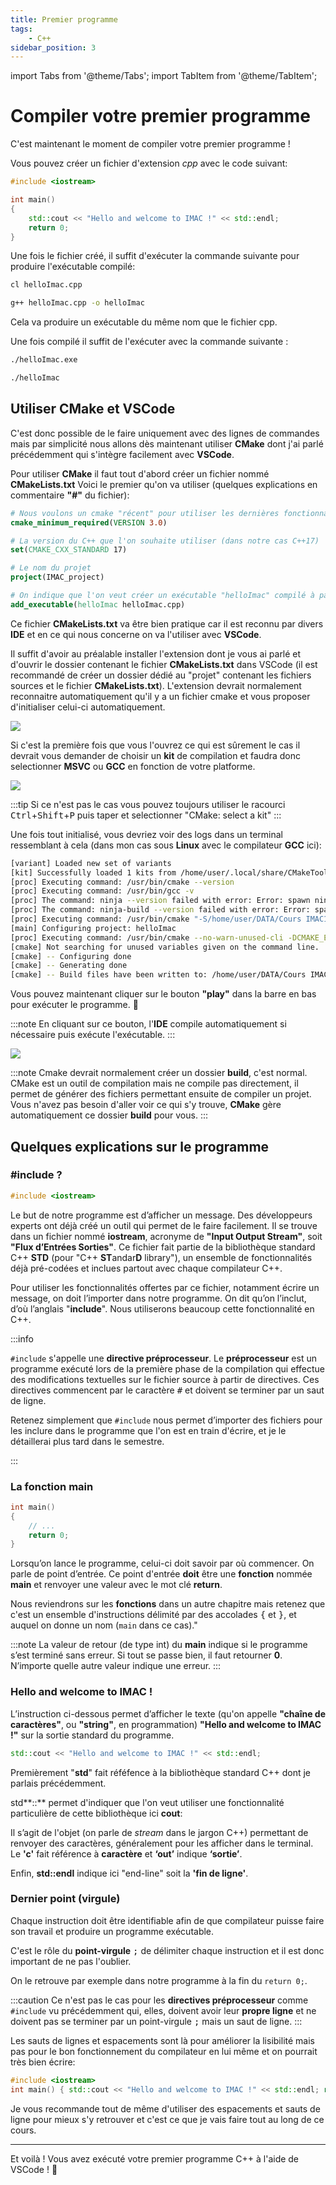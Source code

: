 ```yaml
---
title: Premier programme
tags:
    - C++
sidebar_position: 3
---
```


import Tabs from '@theme/Tabs';
import TabItem from '@theme/TabItem';

# Compiler votre premier programme

C'est maintenant le moment de compiler votre premier programme !

Vous pouvez créer un fichier d'extension *cpp* avec le code suivant:

```cpp title="helloImac.cpp"
#include <iostream>

int main()
{
    std::cout << "Hello and welcome to IMAC !" << std::endl;
    return 0;
}
```

Une fois le fichier créé, il suffit d'exécuter la commande suivante pour produire l'exécutable compilé:

<Tabs groupId="operating-systems">
<TabItem value="Windows" label="Windows">

```bash
cl helloImac.cpp
```

</TabItem>

<TabItem value="Linux&OSX" label="Linux et OSX">

```bash
g++ helloImac.cpp -o helloImac
```

</TabItem>
</Tabs>

Cela va produire un exécutable du même nom que le fichier cpp.

Une fois compilé il suffit de l'exécuter avec la commande suivante :

<Tabs groupId="operating-systems">
<TabItem value="Windows" label="Windows">

```bash
./helloImac.exe
```
</TabItem>

<TabItem value="Linux&OSX" label="Linux et OSX">

```bash
./helloImac
```

</TabItem>
</Tabs>

## Utiliser CMake et VSCode

C'est donc possible de le faire uniquement avec des lignes de commandes mais par simplicité nous allons dès maintenant utiliser **CMake** dont j'ai parlé précédemment qui s'intègre facilement avec **VSCode**.

Pour utiliser **CMake** il faut tout d'abord créer un fichier nommé **CMakeLists.txt**
Voici le premier qu'on va utiliser (quelques explications en commentaire **"#"** du fichier):

```cmake title="CMakeLists.txt"
# Nous voulons un cmake "récent" pour utiliser les dernières fonctionnalités
cmake_minimum_required(VERSION 3.0)

# La version du C++ que l'on souhaite utiliser (dans notre cas C++17)
set(CMAKE_CXX_STANDARD 17)

# Le nom du projet
project(IMAC_project)

# On indique que l'on veut créer un exécutable "helloImac" compilé à partir du fichier helloImac.cpp
add_executable(helloImac helloImac.cpp)
```

Ce fichier **CMakeLists.txt** va être bien pratique car il est reconnu par divers **IDE** et en ce qui nous concerne on va l'utiliser avec **VSCode**.

Il suffit d'avoir au préalable installer l'extension dont je vous ai parlé <VSCodeExtension id="twxs.cmake"/> et d'ouvrir le dossier contenant le fichier **CMakeLists.txt** dans VSCode (il est recommandé de créer un dossier dédié au "projet" contenant les fichiers sources et le fichier **CMakeLists.txt**).
L'extension devrait normalement reconnaitre automatiquement qu'il y a un fichier cmake et vous proposer d'initialiser celui-ci automatiquement.

![](IDE_imgs/VSCode_projectConfiguration.png)

Si c'est la première fois que vous l'ouvrez ce qui est sûrement le cas il devrait vous demander de choisir un **kit** de compilation et faudra donc selectionner **MSVC** ou **GCC** en fonction de votre platforme.

![](IDE_imgs/VSCode_selectKit.png)

:::tip
Si ce n'est pas le cas vous pouvez toujours utiliser le racourci <kbd>Ctrl</kbd>+<kbd>Shift</kbd>+<kbd>P</kbd> puis taper et selectionner "CMake: select a kit"
:::

Une fois tout initialisé, vous devriez voir des logs dans un terminal ressemblant à cela (dans mon cas sous **Linux** avec le compilateur **GCC** ici):

```bash
[variant] Loaded new set of variants
[kit] Successfully loaded 1 kits from /home/user/.local/share/CMakeTools/cmake-tools-kits.json
[proc] Executing command: /usr/bin/cmake --version
[proc] Executing command: /usr/bin/gcc -v
[proc] The command: ninja --version failed with error: Error: spawn ninja ENOENT
[proc] The command: ninja-build --version failed with error: Error: spawn ninja-build ENOENT
[proc] Executing command: /usr/bin/cmake "-S/home/user/DATA/Cours IMAC1/helloImac" "-B/home/user/DATA/Cours IMAC1/helloImac/build" -G "Unix Makefiles"
[main] Configuring project: helloImac 
[proc] Executing command: /usr/bin/cmake --no-warn-unused-cli -DCMAKE_EXPORT_COMPILE_COMMANDS:BOOL=TRUE -DCMAKE_BUILD_TYPE:STRING=Debug -DCMAKE_C_COMPILER:FILEPATH=/usr/bin/gcc -DCMAKE_CXX_COMPILER:FILEPATH=/usr/bin/g++ "-S/home/user/DATA/Cours IMAC1/helloImac" "-B/home/user/DATA/Cours IMAC1/helloImac/build" -G "Unix Makefiles"
[cmake] Not searching for unused variables given on the command line.
[cmake] -- Configuring done
[cmake] -- Generating done
[cmake] -- Build files have been written to: /home/user/DATA/Cours IMAC1/helloImac/build
```

Vous pouvez maintenant cliquer sur le bouton **"play"**  dans la barre en bas pour exécuter le programme. :partying_face:

:::note
En cliquant sur ce bouton, l'**IDE** compile automatiquement si nécessaire puis exécute l'exécutable.
:::

![](IDE_imgs/VSCode_cmakePlay.png)

:::note
Cmake devrait normalement créer un dossier **build**, c'est normal.
CMake est un outil de compilation mais ne compile pas directement, il permet de générer des fichiers permettant ensuite de compiler un projet.
Vous n'avez pas besoin d'aller voir ce qui s'y trouve, **CMake** gère automatiquement ce dossier **build** pour vous.
:::

## Quelques explications sur le programme

### #include ?

```cpp
#include <iostream>
```

Le but de notre programme est d’afficher un message. Des développeurs experts ont déjà créé un outil qui permet de le faire facilement. Il se trouve dans un fichier nommé **iostream**, acronyme de **"Input Output Stream"**, soit **"Flux d’Entrées Sorties"**. Ce fichier fait partie de la bibliothèque standard C++ **STD** (pour "C++ **ST**andar**D** library"), un ensemble de fonctionnalités déjà pré-codées et inclues partout avec chaque compilateur C++.

Pour utiliser les fonctionnalités offertes par ce fichier, notamment écrire un message, on doit l’importer dans notre programme. On dit qu’on l’inclut, d’où l’anglais "**include**". Nous utiliserons beaucoup cette fonctionnalité en C++.

:::info

```#include``` s'appelle une **directive préprocesseur**. Le **préprocesseur** est un programme exécuté lors de la première phase de la compilation qui effectue des modifications textuelles sur le fichier source à partir de directives. Ces directives commencent par le caractère <kbd>#</kbd> et doivent se terminer par un saut de ligne.

Retenez simplement que ```#include``` nous permet d’importer des fichiers pour les inclure dans le programme que l'on est en train d'écrire, et je le détaillerai plus tard dans le semestre.

:::

### La fonction main

```cpp
int main()
{
    // ...
    return 0;
}
```

Lorsqu’on lance le programme, celui-ci doit savoir par où commencer. On parle de point d’entrée. Ce point d'entrée **doit** être une **fonction** nommée **main** et renvoyer une valeur avec le mot clé **return**.

Nous reviendrons sur les **fonctions** dans un autre chapitre mais retenez que c'est un ensemble d'instructions délimité par des accolades <kbd>{</kbd> et <kbd>}</kbd>, et auquel on donne un nom (```main``` dans ce cas)."

:::note
La valeur de retour (de type int) du **main** indique si le programme s’est terminé sans erreur. Si tout se passe bien, il faut retourner **0**. N’importe quelle autre valeur indique une erreur.
:::

### Hello and welcome to IMAC !

L’instruction ci-dessous permet d’afficher le texte (qu'on appelle **"chaîne de caractères"**, ou **"string"**, en programmation) **"Hello and welcome to IMAC !"** sur la sortie standard du programme.

```cpp
std::cout << "Hello and welcome to IMAC !" << std::endl;
```

Premièrement "**std**" fait réféfence à la bibliothèque standard C++ dont je parlais précédemment.

std**::** permet d'indiquer que l'on veut utiliser une fonctionnalité particulière de cette bibliothèque ici **cout**:

Il s’agit de l'objet (on parle de *stream* dans le jargon C++) permettant de renvoyer des caractères, généralement pour les afficher dans le terminal. Le **'c'** fait référence à **caractère** et **‘out’** indique **‘sortie’**.

Enfin, **std::endl** indique ici "end-line" soit la **'fin de ligne'**.

### Dernier point (virgule)

Chaque instruction doit être identifiable afin de que compilateur puisse faire son travail et produire un programme exécutable.

C'est le rôle du **point-virgule** <kbd>;</kbd> de délimiter chaque instruction et il est donc important de ne pas l'oublier.

On le retrouve par exemple dans notre programme à la fin du ```return 0;```.

:::caution
Ce n'est pas le cas pour les **directives préprocesseur** comme ```#include``` vu précédemment qui, elles, doivent avoir leur **propre ligne** et ne doivent pas se terminer par un point-virgule <kbd>;</kbd> mais un saut de ligne.
:::

Les sauts de lignes et espacements sont là pour améliorer la lisibilité mais pas pour le bon fonctionnement du compilateur en lui même et on pourrait très bien écrire:
```cpp
#include <iostream>
int main() { std::cout << "Hello and welcome to IMAC !" << std::endl; return 0; }
```

Je vous recommande tout de même d'utiliser des espacements et sauts de ligne pour mieux s'y retrouver et c'est ce que je vais faire tout au long de ce cours.

---

Et voilà ! Vous avez exécuté votre premier programme C++ à l'aide de VSCode ! 🎉